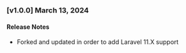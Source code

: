 ### [v1.0.0] March 13, 2024
#### Release Notes
* Forked and updated in order to add Laravel 11.X support


  